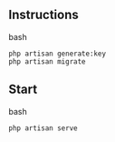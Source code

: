 ## Instructions

bash
```
php artisan generate:key
php artisan migrate
```

## Start

bash
```
php artisan serve
```
